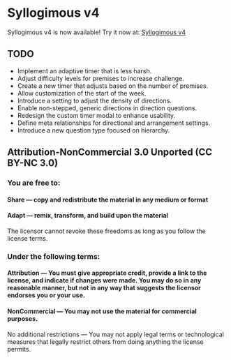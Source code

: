 # Syllogimous v4

Syllogimous v4 is now available! Try it now at: [Syllogimous v4](https://4skinskywalker.github.io/Syllogimous-v4/)

## TODO
- Implement an adaptive timer that is less harsh.
- Adjust difficulty levels for premises to increase challenge.
- Create a new timer that adjusts based on the number of premises.
- Allow customization of the start of the week.
- Introduce a setting to adjust the density of directions.
- Enable non-stepped, generic directions in direction questions.
- Redesign the custom timer modal to enhance usability.
- Define meta relationships for directional and arrangement settings.
- Introduce a new question type focused on hierarchy.

## Attribution-NonCommercial 3.0 Unported (CC BY-NC 3.0)

### You are free to:
#### Share — copy and redistribute the material in any medium or format
#### Adapt — remix, transform, and build upon the material

The licensor cannot revoke these freedoms as long as you follow the license terms.

### Under the following terms:
#### Attribution — You must give appropriate credit, provide a link to the license, and indicate if changes were made. You may do so in any reasonable manner, but not in any way that suggests the licensor endorses you or your use.
#### NonCommercial — You may not use the material for commercial purposes.

No additional restrictions — You may not apply legal terms or technological measures that legally restrict others from doing anything the license permits.